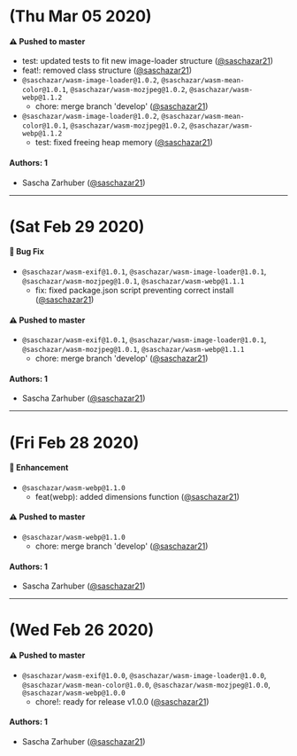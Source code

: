 # (Thu Mar 05 2020)

#### ⚠️  Pushed to master

- test: updated tests to fit new image-loader structure  ([@saschazar21](https://github.com/saschazar21))
- feat!: removed class structure  ([@saschazar21](https://github.com/saschazar21))
- `@saschazar/wasm-image-loader@1.0.2`, `@saschazar/wasm-mean-color@1.0.1`, `@saschazar/wasm-mozjpeg@1.0.2`, `@saschazar/wasm-webp@1.1.2`
  - chore: merge branch 'develop'  ([@saschazar21](https://github.com/saschazar21))
- `@saschazar/wasm-image-loader@1.0.2`, `@saschazar/wasm-mean-color@1.0.1`, `@saschazar/wasm-mozjpeg@1.0.2`, `@saschazar/wasm-webp@1.1.2`
  - test: fixed freeing heap memory  ([@saschazar21](https://github.com/saschazar21))

#### Authors: 1

- Sascha Zarhuber ([@saschazar21](https://github.com/saschazar21))

---

# (Sat Feb 29 2020)

#### 🐛  Bug Fix

- `@saschazar/wasm-exif@1.0.1`, `@saschazar/wasm-image-loader@1.0.1`, `@saschazar/wasm-mozjpeg@1.0.1`, `@saschazar/wasm-webp@1.1.1`
  - fix: fixed package.json script preventing correct install  ([@saschazar21](https://github.com/saschazar21))

#### ⚠️  Pushed to master

- `@saschazar/wasm-exif@1.0.1`, `@saschazar/wasm-image-loader@1.0.1`, `@saschazar/wasm-mozjpeg@1.0.1`, `@saschazar/wasm-webp@1.1.1`
  - chore: merge branch 'develop'  ([@saschazar21](https://github.com/saschazar21))

#### Authors: 1

- Sascha Zarhuber ([@saschazar21](https://github.com/saschazar21))

---

# (Fri Feb 28 2020)

#### 🚀  Enhancement

- `@saschazar/wasm-webp@1.1.0`
  - feat(webp): added dimensions function  ([@saschazar21](https://github.com/saschazar21))

#### ⚠️  Pushed to master

- `@saschazar/wasm-webp@1.1.0`
  - chore: merge branch 'develop'  ([@saschazar21](https://github.com/saschazar21))

#### Authors: 1

- Sascha Zarhuber ([@saschazar21](https://github.com/saschazar21))

---

# (Wed Feb 26 2020)

#### ⚠️  Pushed to master

- `@saschazar/wasm-exif@1.0.0`, `@saschazar/wasm-image-loader@1.0.0`, `@saschazar/wasm-mean-color@1.0.0`, `@saschazar/wasm-mozjpeg@1.0.0`, `@saschazar/wasm-webp@1.0.0`
  - chore!: ready for release v1.0.0  ([@saschazar21](https://github.com/saschazar21))

#### Authors: 1

- Sascha Zarhuber ([@saschazar21](https://github.com/saschazar21))
